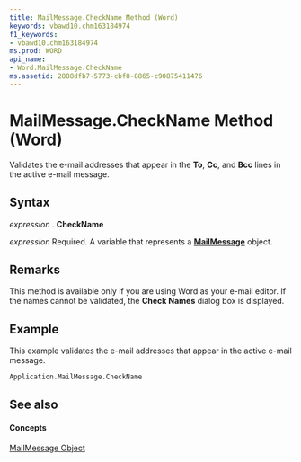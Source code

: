 ```yaml
---
title: MailMessage.CheckName Method (Word)
keywords: vbawd10.chm163184974
f1_keywords:
- vbawd10.chm163184974
ms.prod: WORD
api_name:
- Word.MailMessage.CheckName
ms.assetid: 2888dfb7-5773-cbf8-8865-c90875411476
---
```



# MailMessage.CheckName Method (Word)

Validates the e-mail addresses that appear in the  **To**,  **Cc**, and  **Bcc** lines in the active e-mail message.


## Syntax

 _expression_ . **CheckName**

 _expression_ Required. A variable that represents a **[MailMessage](mailmessage-object-word.md)** object.


## Remarks

This method is available only if you are using Word as your e-mail editor. If the names cannot be validated, the  **Check Names** dialog box is displayed.


## Example

This example validates the e-mail addresses that appear in the active e-mail message.


```vb
Application.MailMessage.CheckName
```


## See also


#### Concepts


[MailMessage Object](mailmessage-object-word.md)


